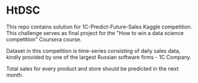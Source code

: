 # HtDSC
This repo contains solution for 1C-Predict-Future-Sales Kaggle competition.
This challenge serves as final project for the "How to win a data science competition" Coursera course.

Dataset in this competition is time-series consisting of daily sales data, kindly provided by one of the largest Russian software firms - 1C Company. 

Total sales for every product and store should be predicted in the next month.
